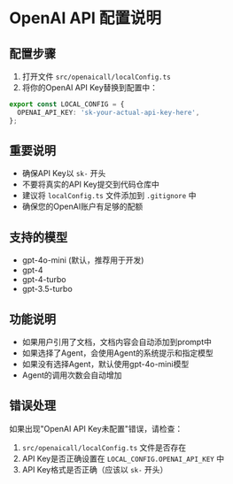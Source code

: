 # OpenAI API 配置说明

## 配置步骤

1. 打开文件 `src/openaicall/localConfig.ts`
2. 将你的OpenAI API Key替换到配置中：

```typescript
export const LOCAL_CONFIG = {
  OPENAI_API_KEY: 'sk-your-actual-api-key-here',
};
```

## 重要说明

- 确保API Key以 `sk-` 开头
- 不要将真实的API Key提交到代码仓库中
- 建议将 `localConfig.ts` 文件添加到 `.gitignore` 中
- 确保您的OpenAI账户有足够的配额

## 支持的模型

- gpt-4o-mini (默认，推荐用于开发)
- gpt-4
- gpt-4-turbo
- gpt-3.5-turbo

## 功能说明

- 如果用户引用了文档，文档内容会自动添加到prompt中
- 如果选择了Agent，会使用Agent的系统提示和指定模型
- 如果没有选择Agent，默认使用gpt-4o-mini模型
- Agent的调用次数会自动增加

## 错误处理

如果出现"OpenAI API Key未配置"错误，请检查：
1. `src/openaicall/localConfig.ts` 文件是否存在
2. API Key是否正确设置在 `LOCAL_CONFIG.OPENAI_API_KEY` 中
3. API Key格式是否正确（应该以 `sk-` 开头） 